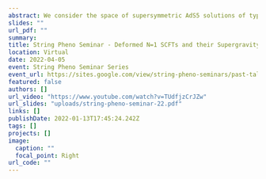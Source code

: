 ```yaml
---
abstract: We consider the space of supersymmetric AdS5 solutions of type IIB supergravity corresponding to the conformal manifold of the dual 4d N = 1 conformal field theories. We describe how the background geometry naturally encodes a generalised holomorphic structure, dual to the superpotential of the field theory. Using this perspective, we address the long-standing problem of finding the gravity dual of the generic N = 1 deformations of N = 4 super Yang-Mills: though we are not able to give it in a fully explicit form, we provide a proof-of-existence of the supergravity solutions. Using this formalism, we analyse the moduli of the supergravity backgrounds and derive a new result for the Hilbert series of the deformed field theories.
slides: ""
url_pdf: ""
summary:
title: String Pheno Seminar - Deformed N=1 SCFTs and their Supergravity Duals
location: Virtual
date: 2022-04-05
event: String Pheno Seminar Series
event_url: https://sites.google.com/view/string-pheno-seminars/past-talks?authuser=0#h.gifn62s5fte
featured: false
authors: []
url_video: "https://www.youtube.com/watch?v=TUdfjzCrJZw"
url_slides: "uploads/string-pheno-seminar-22.pdf"
links: []
publishDate: 2022-01-13T17:45:24.242Z
tags: []
projects: []
image:
  caption: ""
  focal_point: Right
url_code: ""
---
```

